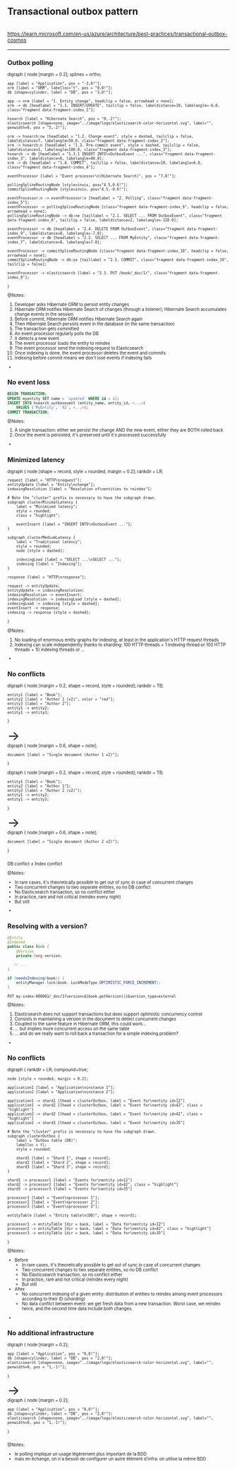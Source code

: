 ## Transactional outbox pattern

<img data-src="../image/diagram/microsoft-transactional-outbox.png" class="diagram" />

<small>https://learn.microsoft.com/en-us/azure/architecture/best-practices/transactional-outbox-cosmos<small>

---

<!-- .element: class="nested-fragments-highlight-current" -->

## Outbox polling

<div class="viz" data-viz-engine="neato" data-width="900"
    data-viz-images="../image/logo/elasticsearch-color-horizontal.svg,200px,100px">
digraph {
    node [margin = 0.2];
    splines = ortho;

	app [label = "Application", pos = "-3,0!"];
	orm [label = "ORM", labelloc="t", pos = "0,0!"];
	db [shape=cylinder, label = "DB", pos = "3,0!"];

	app -> orm [label = "1. Entity change", headclip = false, arrowhead = none];
	orm -> db [headlabel = "1.1. INSERT/UPDATE", tailclip = false, labeldistance=10, labelangle=-6.0, class="fragment data-fragment-index_1"];

	hsearch [label = "Hibernate Search", pos = "0,-2!"];
    elasticsearch [shape=none, image="../image/logo/elasticsearch-color-horizontal.svg", label="", penwidth=0, pos = "5,-2!"];

	orm -> hsearch:nw [headlabel = "1.2. Change event", style = dashed, tailclip = false, labeldistance=7, labelangle=50.0, class="fragment data-fragment-index_2"];
	orm -> hsearch:n [headlabel = "1.3. Pre-commit event", style = dashed, tailclip = false, labeldistance=1, labelangle=180.0, class="fragment data-fragment-index_3"];
	hsearch -> db [headlabel = "1.3.1 INSERT INTO\nOutboxEvent ...", class="fragment data-fragment-index_3", labeldistance=6, labelangle=40.0];
	orm -> db [headlabel = "1.4. COMMIT", tailclip = false, labeldistance=10, labelangle=6.0, class="fragment data-fragment-index_4"];

	eventProcessor [label = "Event processor\n(Hibernate Search)", pos = "7,0!"];

    pollingSplineRoutingNode [style=invis, pos="4.5,0.6!"];
    commitSplineRoutingNode [style=invis, pos="4.5,-0.6!"];

	eventProcessor:n -> eventProcessor:n [headlabel = "2. Polling", class="fragment data-fragment-index_5"];
	eventProcessor -> pollingSplineRoutingNode [class="fragment data-fragment-index_6", headclip = false, arrowhead = none];
    pollingSplineRoutingNode -> db:ne [taillabel = "2.1. SELECT ... FROM OutboxEvent", class="fragment data-fragment-index_6", tailclip = false, labeldistance=2, labelangle=-120.0];

	eventProcessor -> db [headlabel = "2.4. DELETE FROM OutboxEvent", class="fragment data-fragment-index_9", labeldistance=8, labelangle=-7.0];
	eventProcessor -> db [headlabel = "2.2. SELECT ... FROM MyEntity", class="fragment data-fragment-index_7", labeldistance=8, labelangle=7.0];

	eventProcessor -> commitSplineRoutingNode [class="fragment data-fragment-index_10", headclip = false, arrowhead = none];
    commitSplineRoutingNode -> db:se [taillabel = "2.5. COMMIT", class="fragment data-fragment-index_10", tailclip = false];

	eventProcessor -> elasticsearch [label = "2.3. PUT /book/_doc/1/", class="fragment data-fragment-index_8"];
}
</div>

@Notes:

1. Developer asks Hibernate ORM to persist entity changes
1. Hibernate ORM notifies Hibernate Search of changes (through a listener);
   Hibernate Search accumulates change events in the session
1. Before commit, Hibernate ORM notifies Hibernate Search again
1. Then Hibernate Search persists event in the database (in the same transaction)
1. The transaction gets committed
1. An event processor regularly polls the DB
1. It detects a new event
1. The event processor loads the entity to reindex
1. The event processor send the indexing request to Elasticsearch
1. Once indexing is done, the event processor deletes the event and commits
1. Indexing before commit means we don't lose events if indexing fails

-

## No event loss

```sql
BEGIN TRANSACTION;
UPDATE myentity SET name = 'updated' WHERE id = 42;
INSERT INTO hsearch_outboxevent (entity_name, entity_id, <...>)
    VALUES ('MyEntity', '42', <...>);
COMMIT TRANSACTION;
```

@Notes:

1. A single transaction: either we persist the change AND the new event, either they are BOTH rolled back
2. Once the event is persisted, it's preserved until it's processed successfully

-

## Minimized latency

<div class="viz" data-width="900">
digraph {
    node [shape = record, style = rounded, margin = 0.2];
	rankdir = LR;

    request [label = "HTTP\nrequest"];
    entityUpdate [label = "Entity\nchange"];
    indexingResolution [label = "Resolution of\nentities to reindex"];

    # Note the "cluster" prefix is necessary to have the subgraph drawn.
    subgraph clusterMinimalLatency {
        label = "Minimized latency";
        style = rounded;
        class = "highlight";

        eventInsert [label = "INSERT INTO\nOutboxEvent ..."];
    }

    subgraph clusterMediumLatency {
        label = "Traditional latency";
        style = rounded;
        node [style = dashed];

        indexingLoad [label = "SELECT ...\nSELECT ..."];
        indexing [label = "Indexing"];
    }

    response [label = "HTTP\nresponse"];

    request -> entityUpdate;
    entityUpdate -> indexingResolution;
    indexingResolution -> eventInsert;
    indexingResolution -> indexingLoad [style = dashed];
    indexingLoad -> indexing [style = dashed];
    eventInsert -> response;
    indexing -> response [style = dashed];
}
</div>

@Notes:

1. No loading of enormous entity graphs for indexing, at least in the application's HTTP request threads 
2. Indexing can scale independently thanks to sharding:
   100 HTTP threads + 1 indexing thread or 100 HTTP threads + 10 indexing threads or ...

-

## No conflicts

<div class="grid">
<div class="column">
<div class="viz">
digraph {
	node [margin = 0.2, shape = record, style = rounded];
	rankdir = TB;

	entity1 [label = "Book"];
	entity2 [label = "Author 1 (v2)", color = "red"];
	entity3 [label = "Author 2"];
	entity1 -> entity2;
	entity1 -> entity3;
}
</div>
</div>

<div class="column" style="font-size: 3em;">
&rarr;
</div>

<div class="column">
<div class="viz">
digraph {
	node [margin = 0.6, shape = note];

	document [label = "Single document (Author 1 v2)"];
}
</div>
</div>
</div>

<div class="grid">
<div class="column">
<div class="viz">
digraph {
	node [margin = 0.2, shape = record, style = rounded];
	rankdir = TB;

	entity1 [label = "Book"];
	entity2 [label = "Author 1"];
	entity3 [label = "Author 2 (v2)"];
	entity1 -> entity2;
	entity1 -> entity3;
}
</div>
</div>

<div class="column" style="font-size: 3em;">
&rarr;
</div>

<div class="column">
<div class="viz">
digraph {
	node [margin = 0.6, shape = note];

	document [label = "Single document (Author 2 v2)"];
}
</div>
</div>
</div>

DB conflict &ne; Index conflict

@Notes:

* In rare cases, it's theoretically possible to get out of sync in case of concurrent changes
* Two concurrent changes to two separate entities, so no DB conflict
* No Elasticsearch transaction, so no conflict either
* In practice, rare and not critical (reindex every night)
* But still

-

<!-- .element data-visibility="hidden" -->

## Resolving with a version?

```java
@Entity
@Indexed
public class Book {
    @Version
    private long version;

   // ...
}
```

```java
if (needsIndexing(book)) {
	entityManager.lock(book, LockModeType.OPTIMISTIC_FORCE_INCREMENT);
}
```
```
PUT my-index-000001/_doc/1?version=${book.getVersion()}&version_type=external
```

@Notes:

1. Elasticsearch does not support transactions but does support optimistic concurrency control
2. Consists in maintaining a version in the document to detect concurrent changes
3. Coupled to the same feature in Hibernate ORM, this could work...
4. ... but implies more concurrent access on the same table
5. ... and do we really want to roll back a transaction for a simple indexing problem?

-

## No conflicts

<div class="viz" data-width="900">
digraph {
	rankdir = LR;
    compound=true;

    node [style = rounded, margin = 0.2];

    application1 [label = "Application\ninstance 1"];
    application2 [label = "Application\ninstance 2"];

    application1 -> shard1 [lhead = clusterOutbox, label = "Event for\nentity id=12"]
    application1 -> shard2 [lhead = clusterOutbox, label = "Event for\nentity id=42", class = "highlight"]
    application2 -> shard2 [lhead = clusterOutbox, label = "Event for\nentity id=42", class = "highlight"]
    application2 -> shard3 [lhead = clusterOutbox, label = "Event for\nentity id=35"]

    # Note the "cluster" prefix is necessary to have the subgraph drawn.
	subgraph clusterOutbox {
        label = "Outbox table (DB)";
        labelloc = tl;
        style = rounded;

		shard1 [label = "Shard 1", shape = record];
		shard2 [label = "Shard 2", shape = record];
		shard3 [label = "Shard 3", shape = record];
	}

    shard1 -> processor1 [label = "Events for\nentity id=12"]
    shard2 -> processor2 [label = "Events for\nentity id=42", class = "highlight"]
    shard3 -> processor3 [label = "Events for\nentity id=35"]

    processor1 [label = "Event\nprocessor 1"];
    processor2 [label = "Event\nprocessor 2"];
    processor3 [label = "Event\nprocessor 3"];

    entityTable [label = "Entity table\n(DB)", shape = record];

    processor1 -> entityTable [dir = back, label = "Data for\nentity id=12"]
    processor2 -> entityTable [dir = back, label = "Data for\nentity id=42", class = "highlight"]
    processor3 -> entityTable [dir = back, label = "Data for\nentity id=35"]
}
</div>

@Notes:

* Before
  * In rare cases, it's theoretically possible to get out of sync in case of concurrent changes
  * Two concurrent changes to two separate entities, so no DB conflict
  * No Elasticsearch transaction, so no conflict either
  * In practice, rare and not critical (reindex every night)
  * But still
* After
  * No concurrent indexing of a given entity:
    distribution of entities to reindex among event processors according to their ID (*sharding*)
  * No data conflict between event:
    we get fresh data from a new transaction.
    Worst case, we reindex twice, and the second time data include both changes.

-

<!-- .element: class="grid" -->
## No additional infrastructure

<div class="column">
<div class="viz" data-viz-engine="neato" data-viz-images="../image/logo/elasticsearch-color-horizontal.svg,200px,100px">
digraph {
	node [margin = 0.2];

	app [label = "Application", pos = "0,0!"];
	db [shape=cylinder, label = "DB", pos = "2,0!"];
    elasticsearch [shape=none, image="../image/logo/elasticsearch-color-horizontal.svg", label="", penwidth=0, pos = "1,-1!"];
}
</div>
</div>

<div class="column" style="font-size: 3em;">
&rarr;
</div>

<div class="column">
<div class="viz" data-viz-engine="neato" data-viz-images="../image/logo/elasticsearch-color-horizontal.svg,200px,100px">
digraph {
	node [margin = 0.2];

	app [label = "Application", pos = "0,0!"];
	db [shape=cylinder, label = "DB", pos = "2,0!"];
    elasticsearch [shape=none, image="../image/logo/elasticsearch-color-horizontal.svg", label="", penwidth=0, pos = "1,-1!"];
}
</div>
</div>

@Notes:

* le polling implique un usage légèrement plus important de la BDD
* mais en échange, on n'a besoin de configurer un autre élément d'infra: on utilise la même BDD
